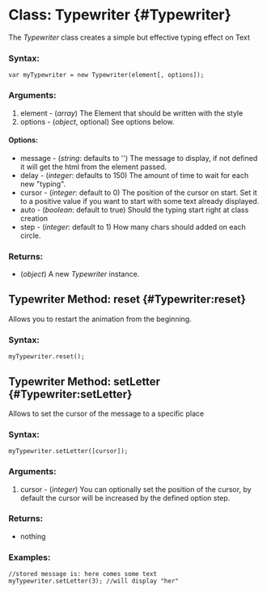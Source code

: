 Class: Typewriter {#Typewriter}
=============================

The *Typewriter* class creates a simple but effective typing effect on Text

### Syntax:

	var myTypewriter = new Typewriter(element[, options]);

### Arguments:

1. element   - (*array*) The Element that should be written with the style
4. options   - (*object*, optional) See options below.

#### Options:
* message     - (*string*: defaults to '') The message to display, if not defined it will get the html from the element passed.
* delay       - (*integer*: defaults to 150) The amount of time to wait for each new "typing".
* cursor      - (*integer*: default to 0) The position of the cursor on start. Set it to a positive value if you want to start with some text already displayed.
* auto        - (*boolean*: default to true) Should the typing start right at class creation
* step        - (*integer*: default to 1) How many chars should added on each circle.

### Returns:

* (*object*) A new *Typewriter* instance.

Typewriter Method: reset {#Typewriter:reset}
----------------------------------------------------

Allows you to restart the animation from the beginning.

### Syntax:

	myTypewriter.reset();
	
Typewriter Method: setLetter {#Typewriter:setLetter}
----------------------------------------------------

Allows to set the cursor of the message to a specific place

### Syntax:

	myTypewriter.setLetter([cursor]);

### Arguments:

1. cursor - (*integer*) You can optionally set the position of the cursor, by default the cursor will be increased by the defined option step.

### Returns:

* nothing

### Examples:

	//stored message is: here comes some text
	myTypewriter.setLetter(3); //will display "her"

[Fx]: /docs/core/Fx/Fx
[Fx.Elements]: /docs/more/Fx/Fx.Elements
